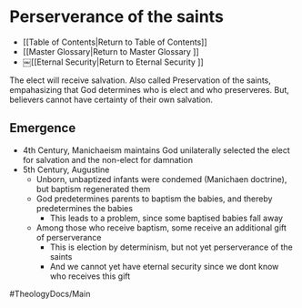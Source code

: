 # Perserverance of the saints
- [[Table of Contents|Return to Table of Contents]]
- [[Master Glossary|Return to Master Glossary ]]
- ￼[[Eternal Security|Return to Eternal Security ]]

The elect will receive salvation. 
Also called Preservation of the saints, empahasizing that God determines who is elect and who preserveres. 
But, believers cannot have certainty of their own salvation.

## Emergence
- 4th Century, Manichaeism maintains God unilaterally selected the elect for salvation and the non-elect for damnation
- 5th Century, Augustine
    - Unborn, unbaptized infants were condemed (Manichaen doctrine), but baptism regenerated them
    - God predetermines parents to baptism the babies, and thereby predetermines the babies
        - This leads to a problem, since some baptised babies fall away
    - Among those who receive baptism, some receive an additional gift of perserverance
        - This is election by determinism, but not yet perserverance of the saints 
        - And we cannot yet have eternal security since we dont know who receives this gift





#TheologyDocs/Main